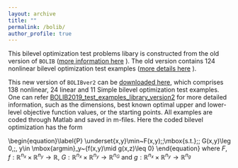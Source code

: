 ```yaml
---
layout: archive
title: ""   
permalink: /bolib/
author_profile: true
---
```


This bilevel optimization test problems libary is constructed from the old version of $\texttt{BOLIB}$
([more information here](https://github.com/ShenglongZhou/BOLIB) ). 
The old version contains 124 nonlinear bilevel optimization test
examples ([more details here](https://www.researchgate.net/publication/325120369) ). 

This new version of $\texttt{BOLIBver2}$ can be [downloaded here](\files\BOLIBExamples.zip), which comprises  138 nonlinear, 24 linear and  11 Simple bilevel optimization test examples. One can refer [BOLIB2019_test_examples_library_version2](\files\BOLIB2019_test_examples_library_version2.pdf) for more detailed information, such as the dimensions, best known optimal upper and lower-level objective function
values, or the starting points. All examples are coded through Matlab and saved in m-files. Here the coded  bilevel optimization has the form

\begin{equation}\label{P}
   \underset{x,y}\min~F(x,y)\;\;\mbox{s.t.}\;\; G(x,y)\leg 0,\;\, y\in \mbox{argmin}_y~\{f(x,y)\mid g(x,z)\leq 0\}
\end{equation}
where  $F,f:\mathbb{R}^{n_x}\times\mathbb{R}^{n_y}\rightarrow \mathbb{R}$, $G:\mathbb{R}^{n_x}\times\mathbb{R}^{n_y}\rightarrow \mathbb{R}^{n_G}$ and $g:\mathbb{R}^{n_x}\times\mathbb{R}^{n_y}\rightarrow \mathbb{R}^{n_g}$

